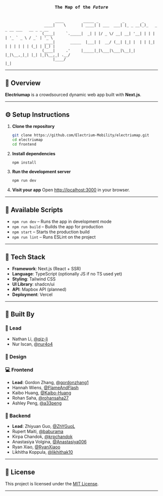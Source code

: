 <h3 align="center">
  <code>The Map of the <i>Future</i></code>
</h3>
<p align="center"><pre><code>
                       ____         _____ _           _        _
                  ____|    \       | ____| | ___  ___| |_ _ __(_)_   _ _ __ ___   __ _ _ __
                 (____|     `._____|  _| | |/ _ \/ __| __| '__| | | | | '_ ` _ \ / _` | '_ \
                  ____|       _____  |___| |  __/ (__| |_| |  | | |_| | | | | | | (_| | |_) |
                 (____|     .'     |_____|_|\___|\___|\__|_|  |_|\__,_|_| |_| |_|\__,_| .__/
                      |____/                                                          |_|
</code></pre></p>

---

## 🧬 Overview

**Electriumap** is a crowdsourced dynamic web app built with **Next.js**.

---

## ⚙️ Setup Instructions

1. **Clone the repository**

   ```bash
   git clone https://github.com/Electrium-Mobility/electriumap.git
   cd electriumap
   cd frontend
   ```

2. **Install dependencies**

   ```bash
   npm install
   ```

3. **Run the development server**

   ```bash
   npm run dev
   ```

4. **Visit your app**
   Open [http://localhost:3000](http://localhost:3000) in your browser.

---

## 🧪 Available Scripts

* `npm run dev` – Runs the app in development mode
* `npm run build` – Builds the app for production
* `npm start` – Starts the production build
* `npm run lint` – Runs ESLint on the project

---

## 📁 Tech Stack

* **Framework**: Next.js (React + SSR)
* **Language**: TypeScript (optionally JS if no TS used yet)
* **Styling**: Tailwind CSS
* **UI Library**: shadcn/ui
* **API**: Mapbox API (planned)
* **Deployment**: Vercel

---

## 👥 Built By

### 🧠 Lead

* Nathan Li, [@qiz-li](https://github.com/qiz-li)
* Nur Iscan, [@nur4o4](https://github.com/nur4o4)

### 🎨 Design

### 💻 Frontend

* **Lead**: Gordon Zhang, [@gordonzhang1](https://github.com/gordonzhang1)
* Hannah Wiens, [@FlameAndFlash](https://github.com/FlameAndFlash)
* Kaibo Huang, [@Kaibo-Huang](https://github.com/Kaibo-Huang)
* Rohan Saha, [@rohansaha27](https://github.com/rohansaha27)
* Ashley Peng, [@a33peng](https://github.com/a33peng)

### 🔧 Backend

* **Lead**: Zhiyuan Guo, [@ZhYGuoL](https://github.com/ZhYGuoL)
* Rupert Maiti, [@baburama](https://github.com/baburama)
* Kirpa Chandok, [@krpchandok](https://github.com/krpchandok)
* Anastasiya Volgina, [@Anastasiya006](https://github.com/Anastasiya006)
* Ryan Xiao, [@RyanXiaoo](https://github.com/RyanXiaoo)
* Likhitha Koppula, [@likhithak10](https://github.com/likhithak10)

---

## 📄 License

This project is licensed under the [MIT License](./LICENSE).

---
